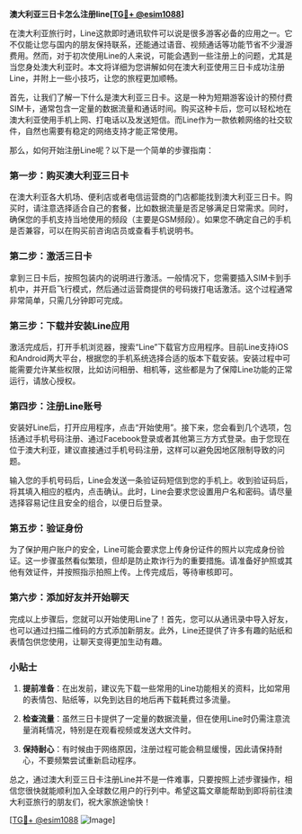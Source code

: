 **澳大利亚三日卡怎么注册line[[TG💪+ @esim1088](https://t.me/s/esim1088)]**

在澳大利亚旅行时，Line这款即时通讯软件可以说是很多游客必备的应用之一。它不仅能让您与国内的朋友保持联系，还能通过语音、视频通话等功能节省不少漫游费用。然而，对于初次使用Line的人来说，可能会遇到一些注册上的问题，尤其是当您身处澳大利亚时。本文将详细为您讲解如何在澳大利亚使用三日卡成功注册Line，并附上一些小技巧，让您的旅程更加顺畅。

首先，让我们了解一下什么是澳大利亚三日卡。这是一种为短期游客设计的预付费SIM卡，通常包含一定量的数据流量和通话时间。购买这种卡后，您可以轻松地在澳大利亚使用手机上网、打电话以及发送短信。而Line作为一款依赖网络的社交软件，自然也需要有稳定的网络支持才能正常使用。

那么，如何开始注册Line呢？以下是一个简单的步骤指南：

### 第一步：购买澳大利亚三日卡

在澳大利亚各大机场、便利店或者电信运营商的门店都能找到澳大利亚三日卡。购买时，请注意选择适合自己的套餐，比如数据流量是否足够满足日常需求。同时，确保您的手机支持当地使用的频段（主要是GSM频段）。如果您不确定自己的手机是否兼容，可以在购买前咨询店员或查看手机说明书。

### 第二步：激活三日卡

拿到三日卡后，按照包装内的说明进行激活。一般情况下，您需要插入SIM卡到手机中，并开启飞行模式，然后通过运营商提供的号码拨打电话激活。这个过程通常非常简单，只需几分钟即可完成。

### 第三步：下载并安装Line应用

激活完成后，打开手机浏览器，搜索“Line”下载官方应用程序。目前Line支持iOS和Android两大平台，根据您的手机系统选择合适的版本下载安装。安装过程中可能需要允许某些权限，比如访问相册、相机等，这些都是为了保障Line功能的正常运行，请放心授权。

### 第四步：注册Line账号

安装好Line后，打开应用程序，点击“开始使用”。接下来，您会看到几个选项，包括通过手机号码注册、通过Facebook登录或者其他第三方方式登录。由于您现在位于澳大利亚，建议直接通过手机号码注册，这样可以避免因地区限制导致的问题。

输入您的手机号码后，Line会发送一条验证码短信到您的手机上。收到验证码后，将其填入相应的框内，点击确认。此时，Line会要求您设置用户名和密码。请尽量选择容易记住且安全的组合，以便日后登录。

### 第五步：验证身份

为了保护用户账户的安全，Line可能会要求您上传身份证件的照片以完成身份验证。这一步骤虽然看似繁琐，但却是防止欺诈行为的重要措施。请准备好护照或其他有效证件，并按照指示拍照上传。上传完成后，等待审核即可。

### 第六步：添加好友并开始聊天

完成以上步骤后，您就可以开始使用Line了！首先，您可以从通讯录中导入好友，也可以通过扫描二维码的方式添加新朋友。此外，Line还提供了许多有趣的贴纸和表情包供您使用，让聊天变得更加生动有趣。

### 小贴士

1. **提前准备**：在出发前，建议先下载一些常用的Line功能相关的资料，比如常用的表情包、贴纸等，以免到达目的地后再下载耗费过多流量。
   
2. **检查流量**：虽然三日卡提供了一定量的数据流量，但在使用Line时仍需注意流量消耗情况，特别是在观看视频或发送大文件时。

3. **保持耐心**：有时候由于网络原因，注册过程可能会稍显缓慢，因此请保持耐心，不要频繁尝试重新启动程序。

总之，通过澳大利亚三日卡注册Line并不是一件难事，只要按照上述步骤操作，相信您很快就能顺利加入全球数亿用户的行列中。希望这篇文章能帮助到即将前往澳大利亚旅行的朋友们，祝大家旅途愉快！

[[TG💪+ @esim1088](https://t.me/s/esim1088) ![Image](https://i.postimg.cc/4NQfJmqS/Snipaste-2025-05-13-00-14-12.png)]